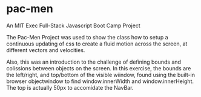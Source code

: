 # pac-men

An MIT Exec Full-Stack Javascript Boot Camp Project

The Pac-Men Project was used to show the class how to setup a continuous updating of css to create a fluid motion across the screen, at different vectors and velocities.

Also, this was an introduction to the challenge of defining bounds and colissions between objects on the screen. In this exercise, the bounds are the left/right, and top/bottom of the visible wiindow, found using the built-in browser objectwindow to find window.innerWidth and window.innerHeight. The top is actually 50px to accomidate the NavBar.
